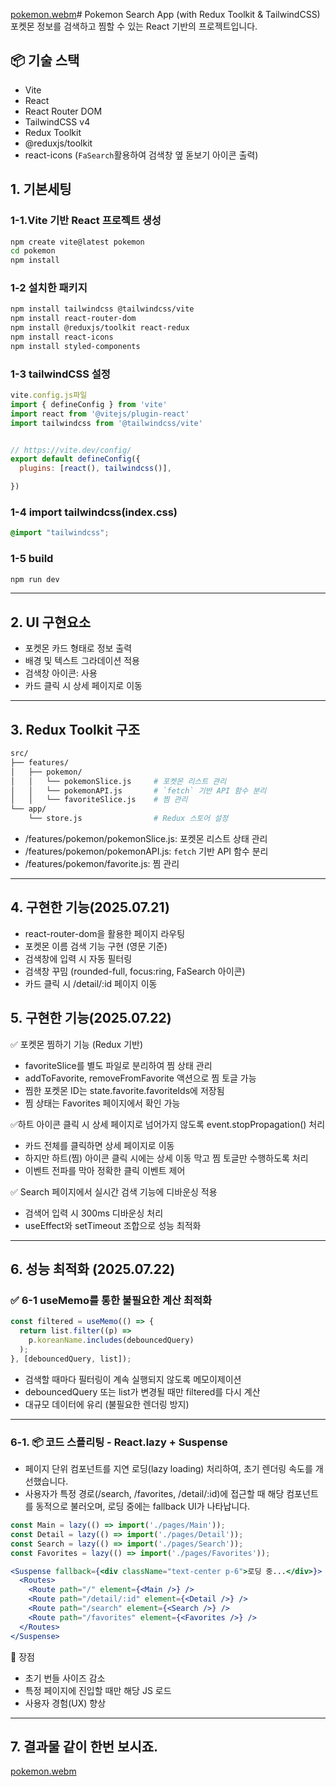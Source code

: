 [pokemon.webm](https://github.com/user-attachments/assets/ccb83d8c-657f-4614-bf6a-548ad0d883a2)# Pokemon Search App (with Redux Toolkit & TailwindCSS)
포켓몬 정보를 검색하고 찜할 수 있는 React 기반의 프로젝트입니다.

## 📦 기술 스택

- Vite
- React
- React Router DOM
- TailwindCSS v4
- Redux Toolkit
- @reduxjs/toolkit
- react-icons (`FaSearch`활용하여 검색창 옆 돋보기 아이콘 출력)


## 1. 기본세팅
### 1-1.Vite 기반 React 프로젝트 생성
```bash
npm create vite@latest pokemon
cd pokemon
npm install
```

### 1-2 설치한 패키지
```bash
npm install tailwindcss @tailwindcss/vite
npm install react-router-dom
npm install @reduxjs/toolkit react-redux
npm install react-icons
npm install styled-components
```

### 1-3 tailwindCSS 설정
```jsx
vite.config.js파일
import { defineConfig } from 'vite'
import react from '@vitejs/plugin-react'
import tailwindcss from '@tailwindcss/vite'


// https://vite.dev/config/
export default defineConfig({
  plugins: [react(), tailwindcss()],

})
```

### 1-4 import tailwindcss(index.css)
```css
@import "tailwindcss";
```

### 1-5 build
```bash
npm run dev
```

---

## 2. UI 구현요소

- 포켓몬 카드 형태로 정보 출력
- 배경 및 텍스트 그라데이션 적용
- 검색창 아이콘: <FaSearch /> 사용
- 카드 클릭 시 상세 페이지로 이동

---

## 3. Redux Toolkit 구조
```bash
src/
├── features/
│   ├── pokemon/
│   │   └── pokemonSlice.js     # 포켓몬 리스트 관리
│   │   └── pokemonAPI.js       # `fetch` 기반 API 함수 분리
│   │   └── favoriteSlice.js    # 찜 관리
└── app/
    └── store.js                # Redux 스토어 설정
```
- /features/pokemon/pokemonSlice.js: 포켓몬 리스트 상태 관리
- /features/pokemon/pokemonAPI.js: `fetch` 기반 API 함수 분리
- /features/pokemon/favorite.js: 찜 관리

---

## 4. 구현한 기능(2025.07.21)
- react-router-dom을 활용한 페이지 라우팅
- 포켓몬 이름 검색 기능 구현 (영문 기준)
- 검색창에 입력 시 자동 필터링
- 검색창 꾸밈 (rounded-full, focus:ring, FaSearch 아이콘)
- 카드 클릭 시 /detail/:id 페이지 이동

## 5. 구현한 기능(2025.07.22)
✅ 포켓몬 찜하기 기능 (Redux 기반)
- favoriteSlice를 별도 파일로 분리하여 찜 상태 관리
- addToFavorite, removeFromFavorite 액션으로 찜 토글 가능
- 찜한 포켓몬 ID는 state.favorite.favoriteIds에 저장됨
- 찜 상태는 Favorites 페이지에서 확인 가능

✅하트 아이콘 클릭 시 상세 페이지로 넘어가지 않도록 event.stopPropagation() 처리
- 카드 전체를 클릭하면 상세 페이지로 이동
- 하지만 하트(찜) 아이콘 클릭 시에는 상세 이동 막고 찜 토글만 수행하도록 처리
- 이벤트 전파를 막아 정확한 클릭 이벤트 제어

✅ Search 페이지에서 실시간 검색 기능에 디바운싱 적용
- 검색어 입력 시 300ms 디바운싱 처리
- useEffect와 setTimeout 조합으로 성능 최적화

---

## 6. 성능 최적화 (2025.07.22)
### ✅ 6-1 useMemo를 통한 불필요한 계산 최적화
```jsx
const filtered = useMemo(() => {
  return list.filter((p) =>
    p.koreanName.includes(debouncedQuery)
  );
}, [debouncedQuery, list]);
```
- 검색할 때마다 필터링이 계속 실행되지 않도록 메모이제이션
- debouncedQuery 또는 list가 변경될 때만 filtered를 다시 계산
- 대규모 데이터에 유리 (불필요한 렌더링 방지)

---

### 6-1. 📦 코드 스플리팅 - React.lazy + Suspense
- 페이지 단위 컴포넌트를 지연 로딩(lazy loading) 처리하여, 초기 렌더링 속도를 개선했습니다.
- 사용자가 특정 경로(/search, /favorites, /detail/:id)에 접근할 때 해당 컴포넌트를 동적으로 불러오며, 
로딩 중에는 fallback UI가 나타납니다.

```jsx
const Main = lazy(() => import('./pages/Main'));
const Detail = lazy(() => import('./pages/Detail'));
const Search = lazy(() => import('./pages/Search'));
const Favorites = lazy(() => import('./pages/Favorites'));
```
```jsx
<Suspense fallback={<div className="text-center p-6">로딩 중...</div>}>
  <Routes>
    <Route path="/" element={<Main />} />
    <Route path="/detail/:id" element={<Detail />} />
    <Route path="/search" element={<Search />} />
    <Route path="/favorites" element={<Favorites />} />
  </Routes>
</Suspense>
```
📌 장점
- 초기 번들 사이즈 감소
- 특정 페이지에 진입할 때만 해당 JS 로드
- 사용자 경험(UX) 향상

---

## 7. 결과물 같이 한번 보시죠.

[pokemon.webm](https://github.com/user-attachments/assets/8a143853-ade0-45b0-832c-c120e8590847)



